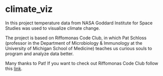 # climate_viz

In this project temperature data from NASA Goddard Institute for Space Studies was used to visualize climate change. 

The project is based on Riffomonas Code Club, in which Pat Schloss (professor in the Department of Microbiology & Immunology at the University of Michigan School of Medicine) teaches us curious souls to program and analyze data better.

Many thanks to Pat! If you want to check out Riffomonas Code Club follow this [link](https://riffomonas.org/code_club/).